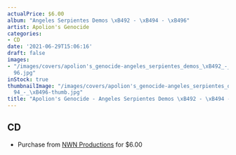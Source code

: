 ```yaml
---
actualPrice: $6.00
album: "Angeles Serpientes Demos \xB492 - \xB494 - \xB496"
artist: Apolion's Genocide
categories:
- CD
date: '2021-06-29T15:06:16'
draft: false
images:
- "/images/covers/apolion's_genocide-angeles_serpientes_demos_\xB492_-_\xB494_-_\xB4\
  96.jpg"
inStock: true
thumbnailImage: "/images/covers/apolion's_genocide-angeles_serpientes_demos_\xB492_-_\xB4\
  94_-_\xB496-thumb.jpg"
title: "Apolion's Genocide - Angeles Serpientes Demos \xB492 - \xB494 - \xB496"
---
```


## CD
* Purchase from [NWN Productions](http://shop.nwnprod.com/index.php?route=product/product&path=93&product_id=1970&sort=pd.name&order=ASC) for $6.00
